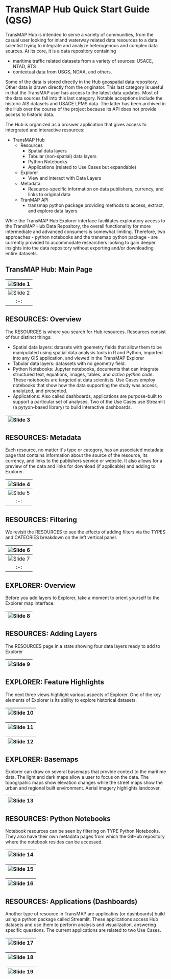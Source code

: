 # TransMAP Hub Quick Start Guide (QSG)

TransMAP Hub is intended to serve a variety of communities, from the casual user looking for inland waterway related data resources to a data scientist trying to integrate and analyze heterogenous and complex data sources. At its core, it is a data repository containing

- maritime traffic related datasets from a variety of sources: USACE, NTAD, BTS
- contextual data from USGS, NOAA, and others.

Some of the data is stored directly in the Hub geospatial data repository. Other data is drawn directly from the originator. This last category is useful in that the TransMAP user has access to the latest data updates. Most of the data sources fall into this last category. Notable acceptions include the historic AIS datasets and USACE LPMS data. The latter has been archived in the Hub over the course of the project because its API does not provide access to historic data.

The Hub is organized as a broswer application that gives access to intergrated and interactive resources:

- TransMAP Hub
  - Resources
    - Spatial data layers
    - Tabular (non-spatial) data layers
    - Python Notebooks
    - Applications (related to Use Cases but expandable)
  - Explorer
    - View and interact with Data Layers
  - Metadata
    - Resource-specific information on data publishers, currency, and links to original data
  - TranMAP API
    - transmap python package providing methods to access, extract, and explore data layers

While the TransMAP Hub Explorer interface facilitates exploratory access to the TransMAP Hub Data Repository, the overall functionality for more intermediate and advanced consumers is somewhat limiting. Therefore, two approaches - python notebooks and the transmap python package - are currently provided to accommodate researchers looking to gain deeper insights into the data repository without exporting and/or downloading entire datasets.

## TransMAP Hub: Main Page
  
|![Slide 1](./quickstart/Slide1.jpg)|
|:-:|
|![Slide 2](./quickstart/Slide2.jpg)|
|:-:|

  
## RESOURCES: Overview

The RESOURCES is where you search for Hub resources. Resources consist of four distinct things:

- Spatial data layers: datasets with goemetry fields that allow them to be manipulated using spatial data analysis tools in R and Python, imported into any GIS application, and viewed in the TransMAP Explorer
- Tabular data layers: datassets with no geometry field.
- Python Notebooks: Jupyter notebooks, documents that can integrate structured text, equations, images, tables, and *active python code*. These notebooks are targeted at data scientists. Use Cases employ notebooks that show how the data supporting the study was access, analyized, and presented.
- Applications: Also called dashboards, applications are purpose-built to support a particular set of analyses. Two of the Use Cases use Streamlit (a pytyon-based library) to build interactive dashboards.

|![Slide 3](./quickstart/Slide3.jpg)|
|:-|

## RESOURCES: Metadata

Each resource, no matter it's type or category, has an associated metadata page that contains information about the source of the resource, its currency, and links to the publishers service or website. It also allows for a preview of the data and links for download (if applicable) and adding to Explorer.

|![Slide 4](./quickstart/Slide4.jpg)|
|:-:|
|![Slide 5](./quickstart/Slide5.jpg)|
|:-:|

## RESOURCES: Filtering

We revisit the RESOURCES to see the effects of adding filters via the TYPES and CATEORIES breakdown on the left vertical panel.

|![Slide 6](./quickstart/Slide6.jpg)|
|:-:|
|![Slide 7](./quickstart/Slide7.jpg)|
|:-:|

## EXPLORER: Overview

Before you add layers to Explorer, take a moment to orient yourself to the Explorer map interface.

|![Slide 8](./quickstart/Slide8.jpg)|
|:-:|

## RESOURCES: Adding Layers

The RESOURCES page in a state showing four data layers ready to add to Explorer

|![Slide 9](./quickstart/Slide9.jpg)|
|:-:|

## EXPLORER: Feature Highlights

The next three views highlight various aspects of Explorer. One of the key elements of Explorer is its ability to explore historical datasets.

|![Slide 10](../quickstart/Slide10.jpg)|
|:-:|

|![Slide 11](./quickstart/Slide11.jpg)|
|:-:|

|![Slide 12](./quickstart/Slide12.jpg)|
|:-:|

## EXPLORER: Basemaps

Explorer can draw on several basemaps that provide context to the maritime data. The light and dark maps allow a user to focus on the data. The topogrpahic maps show elevation changes while the street maps show the urban and regional built environment. Aerial imagery highlights landcover.

|![Slide 13](./quickstart/Slide13.jpg)|
|:-:|

## RESOURCES: Python Notebooks

Notebook resources can be seen by filtering on TYPE Python Notebooks. They also have their own metadata pages from which the GitHub repository where the notebook resides can be accessed.

|![Slide 14](./quickstart/Slide14.jpg)|
|:-:|

|![Slide 15](./quickstart/Slide15.jpg)|
|:-:|

|![Slide 16](./quickstart/Slide16.jpg)|
|:-:|

## RESOURCES: Applications (Dashboards)

Another type of resource in TransMAP are applicatins (or dashboards) build using a python package called Streamlit. These applications access Hub datasets and use them to perform analysis and visualization, answering specific questions. The current applications are related to two Use Cases.

|![Slide 17](./quickstart/Slide17.jpg)|
|:-:|

|![Slide 18](./quickstart/Slide18.jpg)|
|:-:|

![Slide 19](./quickstart/Slide19.jpg)|
|:-:|
